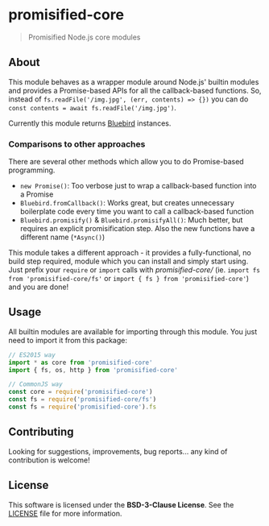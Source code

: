 # promisified-core

> Promisified Node.js core modules

## About

This module behaves as a wrapper module around Node.js' builtin modules and provides a Promise-based APIs for all the callback-based functions. So, instead of `fs.readFile('/img.jpg', (err, contents) => {})` you can do `const contents = await fs.readFile('/img.jpg')`.

Currently this module returns [Bluebird][bluebird-home] instances.

### Comparisons to other approaches

There are several other methods which allow you to do Promise-based programming.

- `new Promise()`: Too verbose just to wrap a callback-based function into a Promise
- `Bluebird.fromCallback()`: Works great, but creates unnecessary boilerplate code every time you want to call a callback-based function
- `Bluebird.promisify()` & `Bluebird.promisifyAll()`: Much better, but requires an explicit promisification step. Also the new functions have a different name (`*Async()`)

This module takes a different approach - it provides a fully-functional, no build step required, module which you can install and simply start using. Just prefix your `require` or `import` calls with *promisified-core/* (ie. `import fs from 'promisified-core/fs'` or `import { fs } from 'promisified-core'`) and you are done!

## Usage

All builtin modules are available for importing through this module. You just need to import it from this package:

```js
// ES2015 way
import * as core from 'promisified-core'
import { fs, os, http } from 'promisified-core'
```

```js
// CommonJS way
const core = require('promisified-core')
const fs = require('promisified-core/fs')
const fs = require('promisified-core').fs
```

## Contributing

Looking for suggestions, improvements, bug reports... any kind of contribution is welcome!

## License

This software is licensed under the **BSD-3-Clause License**. See the [LICENSE](LICENSE) file for more information.


[bluebird-home]: http://bluebirdjs.com/docs/getting-started.html
